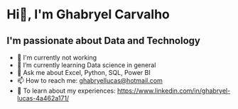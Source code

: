   # Hi👋, I'm Ghabryel Carvalho

  ## I'm passionate about Data and Technology

- 🔭 I'm currently not working
- 🌱 I’m currently learning Data science in general
- 💬 Ask me about Excel, Python, SQL, Power BI
- 📫 How to reach me: ghabryellucas@hotmail.com
- 📄 To learn about my experiences: https://www.linkedin.com/in/ghabryel-lucas-4a462a171/
